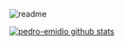 ![readme](https://user-images.githubusercontent.com/67286282/104191933-ea23a280-53fc-11eb-9e9a-84170ace8b05.jpg)

[![pedro-emidio github stats](https://github-readme-stats.vercel.app/api?username=pedro-emidio)](https://github.com/pedro-emidio/github-readme-stats&&show_icons=true&theme=tokyonight&count_private=true)



